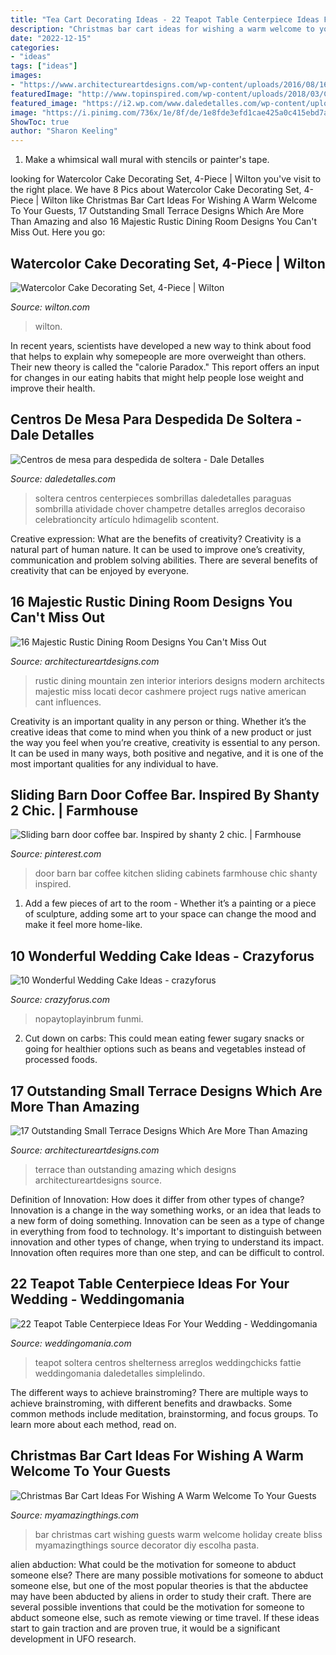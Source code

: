 ```yaml
---
title: "Tea Cart Decorating Ideas - 22 Teapot Table Centerpiece Ideas For Your Wedding"
description: "Christmas bar cart ideas for wishing a warm welcome to your guests"
date: "2022-12-15"
categories:
- "ideas"
tags: ["ideas"]
images:
- "https://www.architectureartdesigns.com/wp-content/uploads/2016/08/16-Majestic-Rustic-Dining-Room-Designs-You-Cant-Miss-Out-4.jpg"
featuredImage: "http://www.topinspired.com/wp-content/uploads/2018/03/Classic-Cake.jpg"
featured_image: "https://i2.wp.com/www.daledetalles.com/wp-content/uploads/2016/07/centro-de-mesa-para-despedida-de-soltera28.jpg"
image: "https://i.pinimg.com/736x/1e/8f/de/1e8fde3efd1cae425a0c415ebd7a5f4f.jpg"
ShowToc: true
author: "Sharon Keeling"
---
```



1. Make a whimsical wall mural with stencils or painter's tape.

	

		
looking for Watercolor Cake Decorating Set, 4-Piece | Wilton you've visit to the right place. We have 8 Pics about Watercolor Cake Decorating Set, 4-Piece | Wilton like Christmas Bar Cart Ideas For Wishing A Warm Welcome To Your Guests, 17 Outstanding Small Terrace Designs Which Are More Than Amazing and also 16 Majestic Rustic Dining Room Designs You Can&#039;t Miss Out. Here you go:
		
    
## Watercolor Cake Decorating Set, 4-Piece | Wilton

<img loading=lazy src="https://www.wilton.com/dw/image/v2/AAWA_PRD/on/demandware.static/-/Sites-wilton-product-master/default/dw1efd84df/images/product/2107-0-0275/2107-0-0275-Wilton-Watercolor-Cake-Decorating-Set-4-Piece-L3.jpg?sw=1440&amp;sh=750&amp;sm=fit" onerror="this.onerror=null;this.src='https://tse1.mm.bing.net/th?id=OIP.LBMyB0sBUJRLEwfs9ruyYQHaHa&amp;pid=15.1';" alt="Watercolor Cake Decorating Set, 4-Piece | Wilton">

_Source: wilton.com_

>wilton. 

	

In recent years, scientists have developed a new way to think about food that helps to explain why somepeople are more overweight than others. Their new theory is called the "calorie Paradox." This report offers an input for changes in our eating habits that might help people lose weight and improve their health.

    
## Centros De Mesa Para Despedida De Soltera - Dale Detalles

<img loading=lazy src="https://i2.wp.com/www.daledetalles.com/wp-content/uploads/2016/07/centro-de-mesa-para-despedida-de-soltera28.jpg" onerror="this.onerror=null;this.src='https://tse4.mm.bing.net/th?id=OIP.QBaJREfwti4Wof6ADOyndQHaJ6&amp;pid=15.1';" alt="Centros de mesa para despedida de soltera - Dale Detalles">

_Source: daledetalles.com_

>soltera centros centerpieces sombrillas daledetalles paraguas sombrilla atividade chover champetre detalles arreglos decoraiso celebrationcity artículo hdimagelib scontent. 

	

Creative expression: What are the benefits of creativity?
Creativity is a natural part of human nature. It can be used to improve one’s creativity, communication and problem solving abilities. There are several benefits of creativity that can be enjoyed by everyone.

    
## 16 Majestic Rustic Dining Room Designs You Can&#039;t Miss Out

<img loading=lazy src="https://www.architectureartdesigns.com/wp-content/uploads/2016/08/16-Majestic-Rustic-Dining-Room-Designs-You-Cant-Miss-Out-4.jpg" onerror="this.onerror=null;this.src='https://tse1.mm.bing.net/th?id=OIP.hNzv3YTjSkJ7F3VytvbIqAHaE7&amp;pid=15.1';" alt="16 Majestic Rustic Dining Room Designs You Can&#039;t Miss Out">

_Source: architectureartdesigns.com_

>rustic dining mountain zen interior interiors designs modern architects majestic miss locati decor cashmere project rugs native american cant influences. 

	

Creativity is an important quality in any person or thing. Whether it’s the creative ideas that come to mind when you think of a new product or just the way you feel when you’re creative, creativity is essential to any person. It can be used in many ways, both positive and negative, and it is one of the most important qualities for any individual to have.

    
## Sliding Barn Door Coffee Bar. Inspired By Shanty 2 Chic. | Farmhouse

<img loading=lazy src="https://i.pinimg.com/736x/1e/8f/de/1e8fde3efd1cae425a0c415ebd7a5f4f.jpg" onerror="this.onerror=null;this.src='https://tse1.mm.bing.net/th?id=OIP.o-iodGdWTwb21dIL2oZcPQHaJ3&amp;pid=15.1';" alt="Sliding barn door coffee bar. Inspired by shanty 2 chic. | Farmhouse">

_Source: pinterest.com_

>door barn bar coffee kitchen sliding cabinets farmhouse chic shanty inspired. 

	

1. Add a few pieces of art to the room - Whether it’s a painting or a piece of sculpture, adding some art to your space can change the mood and make it feel more home-like.

    
## 10 Wonderful Wedding Cake Ideas - Crazyforus

<img loading=lazy src="http://www.topinspired.com/wp-content/uploads/2018/03/Classic-Cake.jpg" onerror="this.onerror=null;this.src='https://tse4.mm.bing.net/th?id=OIP.vgN0HJhNBre6vkaJB1MMzwHaLG&amp;pid=15.1';" alt="10 Wonderful Wedding Cake Ideas - crazyforus">

_Source: crazyforus.com_

>nopaytoplayinbrum funmi. 

	

2. Cut down on carbs: This could mean eating fewer sugary snacks or going for healthier options such as beans and vegetables instead of processed foods.

    
## 17 Outstanding Small Terrace Designs Which Are More Than Amazing

<img loading=lazy src="https://www.architectureartdesigns.com/wp-content/uploads/2017/07/16-15-e1501160972495.jpg" onerror="this.onerror=null;this.src='https://tse2.mm.bing.net/th?id=OIP.dKRc5cw__t6zuAK7VcPptQHaIh&amp;pid=15.1';" alt="17 Outstanding Small Terrace Designs Which Are More Than Amazing">

_Source: architectureartdesigns.com_

>terrace than outstanding amazing which designs architectureartdesigns source. 

	

Definition of Innovation: How does it differ from other types of change?
Innovation is a change in the way something works, or an idea that leads to a new form of doing something. Innovation can be seen as a type of change in everything from food to technology. It's important to distinguish between innovation and other types of change, when trying to understand its impact. Innovation often requires more than one step, and can be difficult to control.

    
## 22 Teapot Table Centerpiece Ideas For Your Wedding - Weddingomania

<img loading=lazy src="https://i.weddingomania.com/2016/04/22-Teapot-Table-Centerpiece-Ideas-For-Your-Wedding.jpg" onerror="this.onerror=null;this.src='https://tse4.mm.bing.net/th?id=OIP.tISs7jUFx3vOY3B6rOlclwAAAA&amp;pid=15.1';" alt="22 Teapot Table Centerpiece Ideas For Your Wedding - Weddingomania">

_Source: weddingomania.com_

>teapot soltera centros shelterness arreglos weddingchicks fattie weddingomania daledetalles simplelindo. 

	

The different ways to achieve brainstroming?
There are multiple ways to achieve brainstroming, with different benefits and drawbacks. Some common methods include meditation, brainstorming, and focus groups. To learn more about each method, read on.

    
## Christmas Bar Cart Ideas For Wishing A Warm Welcome To Your Guests

<img loading=lazy src="http://myamazingthings.com/wp-content/uploads/2017/11/christmas-bar-.jpg" onerror="this.onerror=null;this.src='https://tse3.mm.bing.net/th?id=OIP.j-1ZQ2AyAhUVEGsAYebmLAHaLH&amp;pid=15.1';" alt="Christmas Bar Cart Ideas For Wishing A Warm Welcome To Your Guests">

_Source: myamazingthings.com_

>bar christmas cart wishing guests warm welcome holiday create bliss myamazingthings source decorator diy escolha pasta. 

	

alien abduction: What could be the motivation for someone to abduct someone else?
There are many possible motivations for someone to abduct someone else, but one of the most popular theories is that the abductee may have been abducted by aliens in order to study their craft. There are several possible inventions that could be the motivation for someone to abduct someone else, such as remote viewing or time travel. If these ideas start to gain traction and are proven true, it would be a significant development in UFO research.


